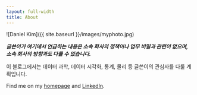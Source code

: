 ```yaml
---
layout: full-width
title: About
---
```


![Daniel Kim]({{ site.baseurl }}/images/myphoto.jpg)

***글쓴이가 여기에서 언급하는 내용은 소속 회사의 정책이나 업무 비밀과 관련이 없으며, 소속 회사의 방향과도 다를 수 있습니다.***

이 블로그에서는 데이터 과학, 데이터 시각화, 통계, 물리 등 글쓴이의 관심사를 다룰 계획입니다.

Find me on my [homepage](http://danielykim.me) and [LinkedIn](https://www.linkedin.com/in/danielyounghokim).
